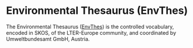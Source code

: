 # Environmental Thesaurus (EnvThes)

The Environmental Thesaurus ([EnvThes](https://github.com/LTER-Europe/EnvThes)) is the controlled vocabulary, encoded in SKOS, of the LTER-Europe community, and coordinated by Umweltbundesamt GmbH, Austria.


